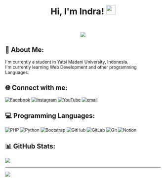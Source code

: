   <h1 align="center">
Hi, I'm Indra!
	<a href="https://github.com/Harindrawahyu" target="_self">
		<img src="https://media.giphy.com/media/hvRJCLFzcasrR4ia7z/giphy.gif" width="30">
	</a>
</h1>
</p>
<br>
<p align="center">
	<a href="https://github.com/Harindrawahyu">
		<img src="https://readme-typing-svg.herokuapp.com?lines=Computer+Science+Student;Full+Stack+Web+Developer;Freelancer;DS%20|%20AI%20|%20ML%20Enthusiastic;Always%20learning%20new%20things&amp;center=true&amp;width=380&amp;height=45">
	</a>
</p>

## 💫 About Me:
I'm currently a student in Yatsi Madani University, Indonesia.<br>I'm currently learning Web Development and other programming Languages.


## 🌐 Connect with me:
[![Facebook](https://img.shields.io/badge/Facebook-%231877F2.svg?logo=Facebook&logoColor=white)](https://facebook.com/harindra.wahyu.427) [![Instagram](https://img.shields.io/badge/Instagram-%23E4405F.svg?logo=Instagram&logoColor=white)](https://instagram.com/@hr_yu19) [![YouTube](https://img.shields.io/badge/YouTube-%23FF0000.svg?logo=YouTube&logoColor=white)](https://youtube.com/@Kaiden) [![email](https://img.shields.io/badge/Email-D14836?logo=gmail&logoColor=white)](mailto:harindrawahyu131@gmail.com) 

## 💻 Programming Languages:
![PHP](https://img.shields.io/badge/php-%23777BB4.svg?style=for-the-badge&logo=php&logoColor=white) ![Python](https://img.shields.io/badge/python-3670A0?style=for-the-badge&logo=python&logoColor=ffdd54) ![Bootstrap](https://img.shields.io/badge/bootstrap-%238511FA.svg?style=for-the-badge&logo=bootstrap&logoColor=white) ![GitHub](https://img.shields.io/badge/github-%23121011.svg?style=for-the-badge&logo=github&logoColor=white) ![GitLab](https://img.shields.io/badge/gitlab-%23181717.svg?style=for-the-badge&logo=gitlab&logoColor=white) ![Git](https://img.shields.io/badge/git-%23F05033.svg?style=for-the-badge&logo=git&logoColor=white) ![Notion](https://img.shields.io/badge/Notion-%23000000.svg?style=for-the-badge&logo=notion&logoColor=white)
## 📊 GitHub Stats:
![](https://github-readme-stats.vercel.app/api?username=harindrawahyu&theme=dark&hide_border=true&include_all_commits=false&count_private=false)<br/>

---
[![](https://visitcount.itsvg.in/api?id=harindrawahyu&icon=0&color=0)](https://visitcount.itsvg.in)

<!-- Proudly created with GPRM ( https://gprm.itsvg.in ) -->
